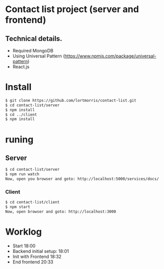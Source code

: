 
# Contact list project (server and frontend)

[list]: https://github.com/lortmorris/contact-list/blob/master/screenshots/list.png "Contact list"
[remove]: https://github.com/lortmorris/contact-list/blob/master/screenshots/remove.png "Removing contact"

## Technical details.

- Required MongoDB
- Using Universal Pattern (https://www.npmjs.com/package/universal-pattern)
- React.js


# Install
```bash
$ git clone https://github.com/lortmorris/contact-list.git
$ cd contact-list/server
$ npm install
$ cd ../client
$ npm install
```

# runing
## Server
```bash
$ cd contact-list/server
$ npm run watch
Now, open you browser and goto: http://localhost:5000/services/docs/
```


### Client
```bash
$ cd contact-list/client
$ npm start
Now, open browser and goto: http://localhost:3000
```

# Worklog

- Start 18:00
- Backend initial setup: 18:01
- Init with Frontend 18:32
- End frontend 20:33

